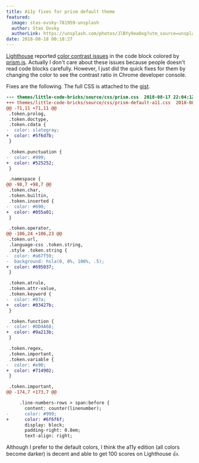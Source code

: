 ```yaml
---
title: A11y fixes for prism default theme
featured:
  image: stas-ovsky-781959-unsplash
  author: Stas Ovsky
  authorLink: https://unsplash.com/photos/JlBYy9eaOxg?utm_source=unsplash&utm_medium=referral&utm_content=creditCopyText
date: 2018-08-18 00:18:27
---
```

[Lighthouse](https://developers.google.com/web/tools/lighthouse) reported [color contrast issues](https://paulirish.github.io/lighthouse/docs/api/lighthouse/2.5.1/lighthouse-core_audits_accessibility_color-contrast.js.html) in the code block colored by [prism.js](https://prismjs.com/). Actually I don't care about these issues because people doesn't read code blocks carefully. However, I just did the quick fixes for them by changing the color to see the contrast ratio in Chrome developer console.<!-- more -->

Fixes are the following. The full CSS is attached to the [gist](https://gist.github.com/memolog/219ce21e3d059f149d5230bb93f57a01).
```diff
--- themes/little-code-bricks/source/css/prism.css	2018-08-17 22:04:12.000000000 +0900
+++ themes/little-code-bricks/source/css/prism-default-a11.css	2018-08-17 22:05:53.000000000 +0900
@@ -71,11 +71,11 @@
 .token.prolog,
 .token.doctype,
 .token.cdata {
-  color: slategray;
+  color: #5f6d7b;
 }

 .token.punctuation {
-  color: #999;
+  color: #525252;
 }

 .namespace {
@@ -98,7 +98,7 @@
 .token.char,
 .token.builtin,
 .token.inserted {
-  color: #690;
+  color: #055a01;
 }

 .token.operator,
@@ -106,24 +106,23 @@
 .token.url,
 .language-css .token.string,
 .style .token.string {
-  color: #a67f59;
-  background: hsla(0, 0%, 100%, .5);
+  color: #695037;
 }

 .token.atrule,
 .token.attr-value,
 .token.keyword {
-  color: #07a;
+  color: #03427b;
 }

 .token.function {
-  color: #DD4A68;
+  color: #9a213b;
 }

 .token.regex,
 .token.important,
 .token.variable {
-  color: #e90;
+  color: #714902;
 }

 .token.important,
@@ -174,7 +173,7 @@

     .line-numbers-rows > span:before {
       content: counter(linenumber);
-      color: #999;
+      color: #6f6f6f;
       display: block;
       padding-right: 0.8em;
       text-align: right;
```

Although I prefer to the default colors, I think the a11y edition (all colors become darker) is decent and able to get 100 scores on Lighthouse 👍.
